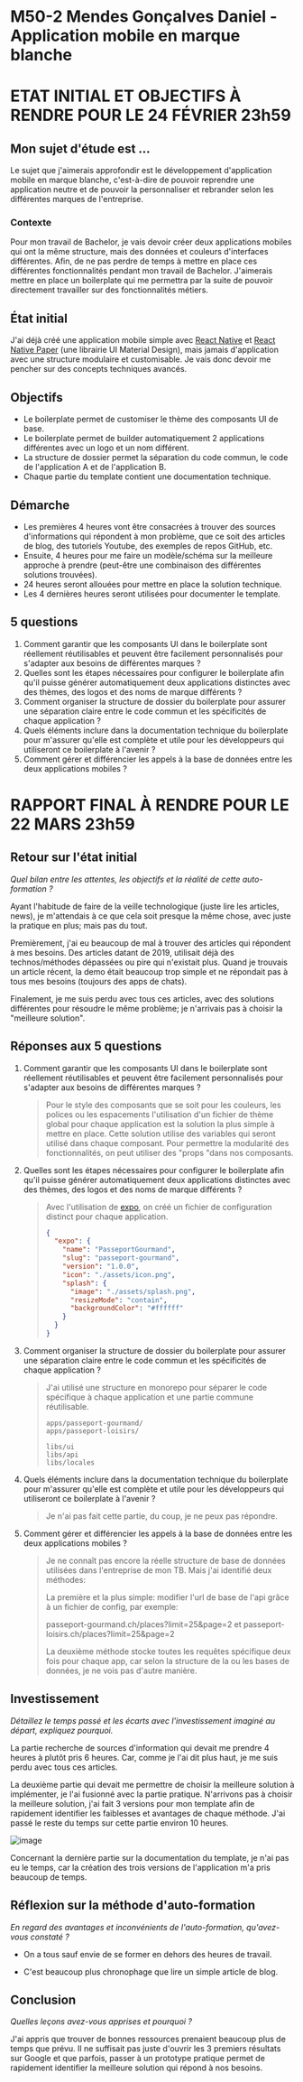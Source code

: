 # M50-2 Mendes Gonçalves Daniel - Application mobile en marque blanche

# ETAT INITIAL ET OBJECTIFS À RENDRE POUR LE 24 FÉVRIER 23h59

## Mon sujet d'étude est ...

Le sujet que j'aimerais approfondir est le développement d'application mobile en marque blanche, c'est-à-dire de pouvoir reprendre une application neutre et de pouvoir la personnaliser et rebrander selon les différentes marques de l'entreprise.

### Contexte

Pour mon travail de Bachelor, je vais devoir créer deux applications mobiles qui ont la même structure, mais des données et couleurs d'interfaces différentes.
Afin, de ne pas perdre de temps à mettre en place ces différentes fonctionnalités pendant mon travail de Bachelor.
J'aimerais mettre en place un boilerplate qui me permettra par la suite de pouvoir directement travailler sur des fonctionnalités métiers.

## État initial

J'ai déjà créé une application mobile simple avec [React Native](https://reactnative.dev/) et [React Native Paper](https://reactnativepaper.com/) (une librairie UI Material Design), mais jamais d'application avec une structure modulaire et customisable. Je vais donc devoir me pencher sur des concepts techniques avancés.

## Objectifs

- Le boilerplate permet de customiser le thème des composants UI de base.
- Le boilerplate permet de builder automatiquement 2 applications différentes avec un logo et un nom différent.
- La structure de dossier permet la séparation du code commun, le code de l'application A et de l'application B.
- Chaque partie du template contient une documentation technique.
  
## Démarche

- Les premières 4 heures vont être consacrées à trouver des sources d'informations qui répondent à mon problème, que ce soit des articles de blog, des tutoriels Youtube, des exemples de repos GitHub, etc.
- Ensuite, 4 heures pour me faire un modèle/schéma sur la meilleure approche à prendre (peut-être une combinaison des différentes solutions trouvées). 
- 24 heures seront allouées pour mettre en place la solution technique.
- Les 4 dernières heures seront utilisées pour documenter le template.

## 5 questions

1. Comment garantir que les composants UI dans le boilerplate sont réellement réutilisables et peuvent être facilement personnalisés pour s'adapter aux besoins de différentes marques ?
2. Quelles sont les étapes nécessaires pour configurer le boilerplate afin qu'il puisse générer automatiquement deux applications distinctes avec des thèmes, des logos et des noms de marque différents ?
3. Comment organiser la structure de dossier du boilerplate pour assurer une séparation claire entre le code commun et les spécificités de chaque application ?
4. Quels éléments inclure dans la documentation technique du boilerplate pour m'assurer qu'elle est complète et utile pour les développeurs qui utiliseront ce boilerplate à l'avenir ?
5. Comment gérer et différencier les appels à la base de données entre les deux applications mobiles ?

# RAPPORT FINAL À RENDRE POUR LE 22 MARS 23h59

## Retour sur l'état initial

_Quel bilan entre les attentes, les objectifs et la réalité de cette auto-formation ?_

Ayant l'habitude de faire de la veille technologique (juste lire les articles, news), je m'attendais à ce que cela soit presque la même chose, avec juste la pratique en plus; mais pas du tout.

Premièrement, j'ai eu beaucoup de mal à trouver des articles qui répondent à mes besoins. Des articles datant de 2019, utilisait déjà des technos/méthodes dépassées ou pire qui n'existait plus. Quand je trouvais un article récent, la demo était beaucoup trop simple et ne répondait pas à tous mes besoins (toujours des apps de chats).

Finalement, je me suis perdu avec tous ces articles, avec des solutions différentes pour résoudre le même problème; je n'arrivais pas à choisir la "meilleure solution".

## Réponses aux 5 questions

1. Comment garantir que les composants UI dans le boilerplate sont réellement réutilisables et peuvent être facilement personnalisés pour s'adapter aux besoins de différentes marques ?

   > Pour le style des composants que se soit pour les couleurs, les polices ou les espacements l'utilisation d'un fichier de thème global pour chaque application est la solution la plus simple à mettre en place. Cette solution utilise des variables qui seront utilisé dans chaque composant. Pour permettre la modularité des fonctionnalités, on peut utiliser des "props "dans nos composants.

2. Quelles sont les étapes nécessaires pour configurer le boilerplate afin qu'il puisse générer automatiquement deux applications distinctes avec des thèmes, des logos et des noms de marque différents ?

   > Avec l'utilisation de [expo](https://expo.dev/), on créé un fichier de configuration distinct pour chaque application.
   >
   > ```json
   > {
   >   "expo": {
   >     "name": "PasseportGourmand",
   >     "slug": "passeport-gourmand",
   >     "version": "1.0.0",
   >     "icon": "./assets/icon.png",
   >     "splash": {
   >       "image": "./assets/splash.png",
   >       "resizeMode": "contain",
   >       "backgroundColor": "#ffffff"
   >     }
   >   }
   > }
   > ```

3. Comment organiser la structure de dossier du boilerplate pour assurer une séparation claire entre le code commun et les spécificités de chaque application ?

   >J'ai utilisé une structure en monorepo pour séparer le code spécifique à chaque application et une partie commune réutilisable.
   >
   >```
   >apps/passeport-gourmand/
   >apps/passeport-loisirs/
   >
   >libs/ui
   >libs/api
   >libs/locales
   >```

4. Quels éléments inclure dans la documentation technique du boilerplate pour m'assurer qu'elle est complète et utile pour les développeurs qui utiliseront ce boilerplate à l'avenir ?

   > Je n'ai pas fait cette partie, du coup, je ne peux pas répondre.

5. Comment gérer et différencier les appels à la base de données entre les deux applications mobiles ?

   > Je ne connaît pas encore la réelle structure de base de données utilisées dans l'entreprise de mon TB. Mais j'ai identifié deux méthodes:
   >
   > 
   >
   > La première et la plus simple: modifier l'url de base de l'api grâce à un fichier de config, par exemple:
   >
   > passeport-gourmand.ch/places?limit=25&page=2 et passeport-loisirs.ch/places?limit=25&page=2
   >
   > 
   >
   > La deuxième méthode stocke toutes les requêtes spécifique deux fois pour chaque app, car selon la structure de la ou les bases de données, je ne vois pas d'autre manière.

## Investissement

_Détaillez le temps passé et les écarts avec l'investissement imaginé au départ, expliquez pourquoi._

La partie recherche de sources d'information qui devait me prendre 4 heures à plutôt pris 6 heures. Car, comme je l'ai dit plus haut, je me suis perdu avec tous ces articles.

La deuxième partie qui devait me permettre de choisir la meilleure solution à implémenter, je l'ai fusionné avec la partie pratique. N'arrivons pas à choisir la meilleure solution, j'ai fait 3 versions pour mon template afin de rapidement identifier les faiblesses et avantages de chaque méthode. J'ai passé le reste du temps sur cette partie environ 10 heures.

![image](https://github.com/zufrieden/slides-appro-medias-2024/assets/28825568/d9191813-b292-4fba-aec8-134b19d04dca)

Concernant la dernière partie sur la documentation du template, je n'ai pas eu le temps, car la création des trois versions de l'application m'a pris beaucoup de temps.

## Réflexion sur la méthode d'auto-formation

_En regard des avantages et inconvénients de l'auto-formation, qu'avez-vous constaté ?_

- On a tous sauf envie de se former en dehors des heures de travail.

- C'est beaucoup plus chronophage que lire un simple article de blog.

## Conclusion

_Quelles leçons avez-vous apprises et pourquoi ?_

J'ai appris que trouver de bonnes ressources prenaient beaucoup plus de temps que prévu. Il ne suffisait pas juste d'ouvrir les 3 premiers résultats sur Google et que parfois, passer à un prototype pratique permet de rapidement identifier la meilleure solution qui répond à nos besoins.
